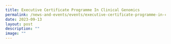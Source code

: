 ```yaml
---
title: Executive Certificate Programme In Clinical Genomics
permalink: /news-and-events/events/executive-certificate-programme-in-clinical-genomics/
date: 2023-09-13
layout: post
description: ""
image: ""
---
```


